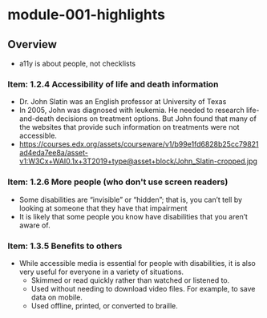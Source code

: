 # module-001-highlights

<!---
##@ <beg-file_info>
##@ document_metadata:
##@   - caption: "caption"
##@     dmid: "uu161keptfeed1676993944fmid"
##@     vim:  tw=180
##@     date: created="2023-02-21T07:39:04"
##@     last: lastmod="2023-02-21T07:48:47"
##@     tags:       tags
##@     people:
##@         - pple: people
##@     author:     created="author"
##@     lastupdate: "lastupdate"
##@     namespace:
##@         - nams: namespace
##@     desc: |
##@         ## Overview
##@         * a11y is about people, not checklists
##@     seealso: |
##@         ## See also
##@         * aameta_linktop
##@     seeinstead: |
##@         * seeinstead
##@ <end-file_info>
--->

## Overview
* a11y is about people, not checklists

### Item: 1.2.4 Accessibility of life and death information

* Dr. John Slatin was an English professor at University of Texas
* In 2005, John was diagnosed with leukemia. He needed to research life-and-death decisions on treatment options. But John found that many of the websites that provide such information on treatments were not accessible.
* https://courses.edx.org/assets/courseware/v1/b99e1fd6828b25cc79821ad4eda7ee8a/asset-v1:W3Cx+WAI0.1x+3T2019+type@asset+block/John_Slatin-cropped.jpg

### Item: 1.2.6 More people (who don't use screen readers)

* Some disabilities are “invisible” or “hidden”; that is, you can’t tell by looking at someone that they have that impairment
* It is likely that some people you know have disabilities that you aren’t aware of.

### Item: 1.3.5 Benefits to others

* While accessible media is essential for people with disabilities, it is also very useful for everyone in a variety of situations.
    * Skimmed or read quickly rather than watched or listened to.
    * Used without needing to download video files. For example, to save data on mobile.
    * Used offline, printed, or converted to braille.
